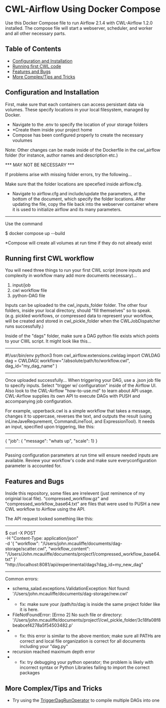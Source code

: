 # CWL-Airflow Using Docker Compose

Use this Docker Compose file to run Airflow 2.1.4 with CWL-Airflow 1.2.0 installed. The compose file will start a webserver, scheduler, and worker and all other necessary parts.
## Table of Contents

- [Configuration and Installation](#configuration-and-installation)
- [Running first CWL code](#running-first-cwl-code)
- [Features and Bugs](#features-and-bugs)
- [More Complex/Tips and Tricks](#More-Complex/Tips-and-Tricks)

## Configuration and Installation

First, make sure that each containers can access persistant data via volumes. These specify locations in your local filesystem, managed by Docker.
+ Navigate to the .env to specify the location of your storage folders
+ *Create them inside your project home
+ Compose has been configured properly to create the necessary voulumes

Note: Other changes can be made inside of the Dockerfile in the cwl_airflow folder (for instance, author names and description etc.)

*** MAY NOT BE NECESSARY ***


If problems arise with missing folder errors, try the following...


Make sure that the folder locations are specefied inside airflow.cfg.
+ Navigate to airflow.cfg and include/update the parameters, at the bottom of the document, which specify the folder locations. After updating the file, copy the file back into the webserver container where it is used to initialize airflow and its many parameters.

***                      ***


Use the command

$ docker compose up --build


*Compose will create all volumes at run time if they do not already exist

## Running first CWL workflow

You will need three things to run your first CWL script (more inputs and complexity in workflow many add more documents necessary)...
1. input/job
2. cwl workflow file
3. python-DAG file

Inputs can be uploaded to the cwl_inputs_folder folder. The other four folders, inside your local directory, should "fill themselves" so to speak. (e.g. pickled workflows, or compressed data to represent your workflow, will be created and stored in cwl_pickle_folder when the CWLJobDispatcher runs successfully.)

Inside of the "dags" folder, make sure a DAG python file exists which points to your CWL script. It might look like this...

***                      ***
#!/usr/bin/env python3
from cwl_airflow.extensions.cwldag import CWLDAG
dag = CWLDAG(
    workflow="/absolute/path/to/workflow.cwl",
    dag_id="my_dag_name"
)
***                      ***


Once uploaded successfully...
When triggering your DAG, use a .json job file to specify inputs. Select "trigger w/ configuration" inside of the Airflow UI. Also look to the CWL-Airflow "how-to-use.md" to learn about API usage. CWL-Airflow supplies its own API to execute DAGs with PUSH and accompanying job configuration.

For example, upperback.cwl is a simple workflow that takes a message, changes it to uppercase, reverses the text, and outputs the result (using inLineJaveRequrement, CommandLineTool, and ExpressionTool). It needs an input, specified upon triggering, like this:
***                      ***
{
"job": {
"message": "whats up",
"scale": 1}
}
***                      ***
Passing configuration parameters at run time will ensure needed inputs are available. Review your workflow's code and make sure everyconfiguration parameter is accounted for. 

## Features and Bugs

Inside this repository, some files are irrelevent (just reminence of my originial local file). "compressed_workflow.gz" and "compressed_workflow_base64.txt" are files that were used to PUSH a new CWL workflow to Airflow using the API.

The API request looked something like this:
***                      ***
$ curl -X POST \
  -H "Content-Type: application/json" \
  -d '{
    "workflow": "/Users/john.mcauliffe/documents/dag-storage/scatter.cwl",
    "workflow_content": "/Users/John.mcauliffe/documents/project1/compressed_workflow_base64.txt"
  }' \
  "http://localhost:8081/api/experimental/dags?dag_id=my_new_dag"
***                      ***

Common errors:
+ schema_salad.exceptions.ValidationException: Not found: '/Users/john.mcauliffe/documents/dag-storage/new.cwl'
+ + fix: make sure your /path/to/dag is inside the same project folder like it is here.
+ FileNotFoundError: [Errno 2] No such file or directory: '/Users/john.mcauliffe/documents/project1/cwl_pickle_folder/3c18fa08f8beabcef4278a5f54503482.p'
+ + fix: this error is similar to the above mention; make sure all PATHs are correct and local file organization is correct for all documents including your "dag.py"
+ recursion reached maximum depth error
+ + fix: try debugging your python operator; the problem is likely with incorrect syntax or Python Libraries failing to import the correct packages



## More Complex/Tips and Tricks

+ Try using the [TriggerDagRunOperator](https://github.com/apache/airflow/blob/main/airflow/operators/trigger_dagrun.py) to compile multiple DAGs into one


